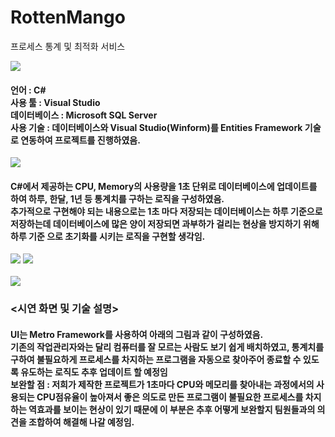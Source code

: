 # RottenMango
프로세스 통계 및 최적화 서비스


  <img src="https://github.com/hyeseok/RottenMango/blob/RottenMango.Step4/Images/rm1.png"/>
  <h4>언어 : C# <br/>
      사용 툴 : Visual Studio <br/>
      데이터베이스 : Microsoft SQL Server <br/>
      사용 기술 : 데이터베이스와 Visual Studio(Winform)를 Entities Framework 기술로 연동하여 프로젝트를 진행하였음.
  </h4>

  <img src="https://github.com/hyeseok/RottenMango/blob/RottenMango.Step4/Images/rm2.png"/> 
  <h4>C#에서 제공하는 CPU, Memory의 사용량을 1초 단위로 
데이터베이스에 업데이트를 하여 하루, 한달, 1년 등 통계치를
구하는 로직을 구성하였음. </br>
 추가적으로 구현해야 되는 내용으로는 1초 마다 저장되는 
데이터베이스는 하루 기준으로 저장하는데 데이터베이스에 많은
양이 저장되면 과부하가 걸리는 현상을 방지하기 위해 하루 기준
으로 초기화를 시키는 로직을 구현할 생각임. 
  </h4>
  
<div style="overflow:left">
  <img src="https://github.com/hyeseok/RottenMango/blob/RottenMango.Step4/Images/rm3.png"/> 
  <img src="https://github.com/hyeseok/RottenMango/blob/RottenMango.Step4/Images/rm4.png"/>
</div>
  </br>
  <img src="https://github.com/hyeseok/RottenMango/blob/RottenMango.Step4/Images/rm5.png"/>
  <h3><시연 화면 및 기술 설명></h2>
  <h4>
 UI는 Metro Framework를 사용하여 아래의 그림과 같이 구성하였음. </br> 
 기존의 작업관리자와는 달리 컴퓨터를 잘 모르는 사람도 보기 쉽게 배치하였고, 
 통계치를 구하여 불필요하게 프로세스를 차지하는 프로그램을 자동으로 찾아주어 
 종료할 수 있도록 유도하는 로직도 추후 업데이트 할 예정임 
 </br>
 보완할 점 : 저희가 제작한 프로젝트가 1초마다 CPU와 메모리를 찾아내는 과정에서의 사용되는
CPU점유율이 높아져서 좋은 의도로 만든 프로그램이 불필요한 프로세스를 차지하는 역효과를 보이는 
현상이 있기 때문에 이 부분은 추후 어떻게 보완할지 팀원들과의 의견을 조합하여 해결해 나갈 예정임.
  </h4>
